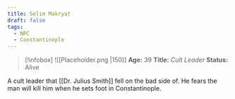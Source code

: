 ```yaml
---
title: Selim Makryat
draft: false
tags:
  - NPC
  - Constantinople
---
```

> [!infobox]
> ![[Placeholder.png |150]]
> **Age:** 39
> **Title:** *Cult Leader*
> **Status:** Alive

A cult leader that [[Dr. Julius Smith]] fell on the bad side of. He fears the man will kill him when he sets foot in Constantinople.